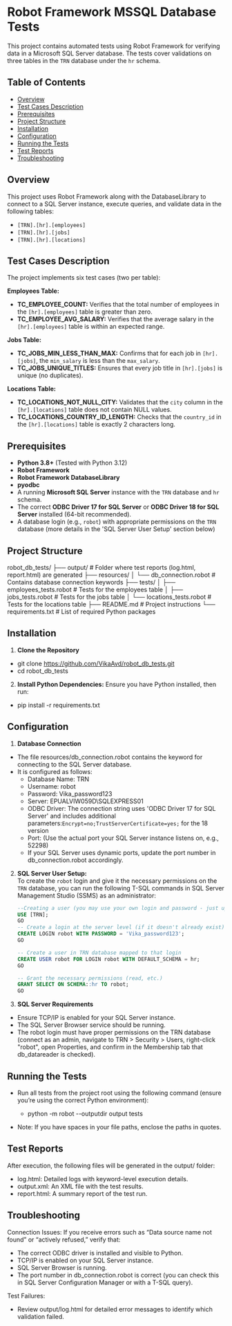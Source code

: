 # Robot Framework MSSQL Database Tests

This project contains automated tests using Robot Framework for verifying data in a Microsoft SQL Server database. The tests cover validations on three tables in the `TRN` database under the `hr` schema.

## Table of Contents
- [Overview](#overview)
- [Test Cases Description](#test-cases-description)
- [Prerequisites](#prerequisites)
- [Project Structure](#project-structure)
- [Installation](#installation)
- [Configuration](#configuration)
- [Running the Tests](#running-the-tests)
- [Test Reports](#test-reports)
- [Troubleshooting](#troubleshooting)

## Overview
This project uses Robot Framework along with the DatabaseLibrary to connect to a SQL Server instance, execute queries, and validate data in the following tables:
- `[TRN].[hr].[employees]`
- `[TRN].[hr].[jobs]`
- `[TRN].[hr].[locations]`

## Test Cases Description
The project implements six test cases (two per table):

**Employees Table:**
- **TC_EMPLOYEE_COUNT:** Verifies that the total number of employees in the `[hr].[employees]` table is greater than zero.
- **TC_EMPLOYEE_AVG_SALARY:** Verifies that the average salary in the `[hr].[employees]` table is within an expected range.

**Jobs Table:**
- **TC_JOBS_MIN_LESS_THAN_MAX:** Confirms that for each job in `[hr].[jobs]`, the `min_salary` is less than the `max_salary`.
- **TC_JOBS_UNIQUE_TITLES:** Ensures that every job title in `[hr].[jobs]` is unique (no duplicates).

**Locations Table:**
- **TC_LOCATIONS_NOT_NULL_CITY:** Validates that the `city` column in the `[hr].[locations]` table does not contain NULL values.
- **TC_LOCATIONS_COUNTRY_ID_LENGTH:** Checks that the `country_id` in the `[hr].[locations]` table is exactly 2 characters long.


## Prerequisites
- **Python 3.8+** (Tested with Python 3.12)
- **Robot Framework**
- **Robot Framework DatabaseLibrary**
- **pyodbc**
- A running **Microsoft SQL Server** instance with the `TRN` database and `hr` schema.
- The correct **ODBC Driver 17 for SQL Server** or **ODBC Driver 18 for SQL Server** installed (64-bit recommended).
- A database login (e.g., `robot`) with appropriate permissions on the `TRN` database (more details in the 'SQL Server User Setup' section below)

## Project Structure
robot_db_tests/
├── output/                       # Folder where test reports (log.html, report.html) are generated
├── resources/
│   └── db_connection.robot       # Contains database connection keywords
├── tests/
│   ├── employees_tests.robot     # Tests for the employees table
│   ├── jobs_tests.robot          # Tests for the jobs table
│   └── locations_tests.robot     # Tests for the locations table
├── README.md                     # Project instructions
└── requirements.txt              # List of required Python packages


## Installation
1. **Clone the Repository**  
- git clone https://github.com/VikaAvd/robot_db_tests.git
- cd robot_db_tests

2. **Install Python Dependencies:** 
Ensure you have Python installed, then run:
- pip install -r requirements.txt

## Configuration
1. **Database Connection**
- The file resources/db_connection.robot contains the keyword for connecting to the SQL Server database. 
- It is configured as follows:
   - Database Name: TRN
   - Username: robot
   - Password: Vika_password123
   - Server: EPUALVIW059D\SQLEXPRESS01
   - ODBC Driver: The connection string uses 'ODBC Driver 17 for SQL Server' and includes additional parameters:`Encrypt=no;TrustServerCertificate=yes;` for the 18 version
   - Port: (Use the actual port your SQL Server instance listens on, e.g., 52298)
   - If your SQL Server uses dynamic ports, update the port number in db_connection.robot accordingly.

2. **SQL Server User Setup:**  
  To create the `robot` login and give it the necessary permissions on the `TRN` database, you can run the following T-SQL commands in SQL Server Management Studio (SSMS) as an administrator:

   ```sql
   --Creating a user (you may use your own login and password - just update the corresponding settings in db_connection.robot).
   USE [TRN];
   GO
   -- Create a login at the server level (if it doesn't already exist)
   CREATE LOGIN robot WITH PASSWORD = 'Vika_password123';
   GO

   -- Create a user in TRN database mapped to that login
   CREATE USER robot FOR LOGIN robot WITH DEFAULT_SCHEMA = hr;
   GO

   -- Grant the necessary permissions (read, etc.)
   GRANT SELECT ON SCHEMA::hr TO robot;
   GO
   ```

3. **SQL Server Requirements**
- Ensure TCP/IP is enabled for your SQL Server instance.
- The SQL Server Browser service should be running.
- The robot login must have proper permissions on the TRN database (connect as an admin, navigate to TRN > Security > Users, right-click "robot", open Properties, and confirm in the Membership tab that db_datareader is checked).

## Running the Tests
- Run all tests from the project root using the following command (ensure you’re using the correct Python environment):
   - python -m robot --outputdir output tests

- Note: If you have spaces in your file paths, enclose the paths in quotes.

## Test Reports
After execution, the following files will be generated in the output/ folder:
- log.html: Detailed logs with keyword-level execution details.
- output.xml: An XML file with the test results.
- report.html: A summary report of the test run.

## Troubleshooting
Connection Issues:
If you receive errors such as “Data source name not found” or “actively refused,” verify that:
- The correct ODBC driver is installed and visible to Python.
- TCP/IP is enabled on your SQL Server instance.
- SQL Server Browser is running.
- The port number in db_connection.robot is correct 
      (you can check this in SQL Server Configuration Manager or with a T-SQL query).

Test Failures:
- Review output/log.html for detailed error messages to identify which validation failed.
